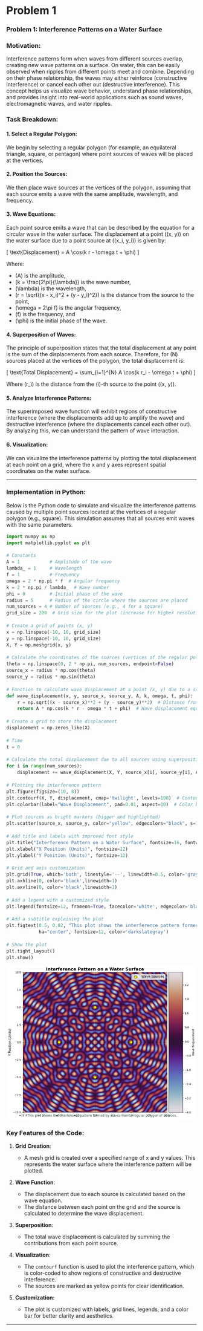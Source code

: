 # Problem 1
### Problem 1: Interference Patterns on a Water Surface

### Motivation:
Interference patterns form when waves from different sources overlap, creating new wave patterns on a surface. On water, this can be easily observed when ripples from different points meet and combine. Depending on their phase relationship, the waves may either reinforce (constructive interference) or cancel each other out (destructive interference). This concept helps us visualize wave behavior, understand phase relationships, and provides insight into real-world applications such as sound waves, electromagnetic waves, and water ripples.

### Task Breakdown:

#### 1. **Select a Regular Polygon:**
We begin by selecting a regular polygon (for example, an equilateral triangle, square, or pentagon) where point sources of waves will be placed at the vertices.

#### 2. **Position the Sources:**
We then place wave sources at the vertices of the polygon, assuming that each source emits a wave with the same amplitude, wavelength, and frequency. 

#### 3. **Wave Equations:**
Each point source emits a wave that can be described by the equation for a circular wave in the water surface. The displacement at a point \((x, y)\) on the water surface due to a point source at \((x_i, y_i)\) is given by:

\[
\text{Displacement} = A \cos(k r - \omega t + \phi)
\]

Where:
- \(A\) is the amplitude,
- \(k = \frac{2\pi}{\lambda}\) is the wave number,
- \(\lambda\) is the wavelength,
- \(r = \sqrt{(x - x_i)^2 + (y - y_i)^2}\) is the distance from the source to the point,
- \(\omega = 2\pi f\) is the angular frequency,
- \(f\) is the frequency, and
- \(\phi\) is the initial phase of the wave.

#### 4. **Superposition of Waves:**
The principle of superposition states that the total displacement at any point is the sum of the displacements from each source. Therefore, for \(N\) sources placed at the vertices of the polygon, the total displacement is:

\[
\text{Total Displacement} = \sum_{i=1}^{N} A \cos(k r_i - \omega t + \phi)
\]

Where \(r_i\) is the distance from the \(i\)-th source to the point \((x, y)\).

#### 5. **Analyze Interference Patterns:**
The superimposed wave function will exhibit regions of constructive interference (where the displacements add up to amplify the wave) and destructive interference (where the displacements cancel each other out). By analyzing this, we can understand the pattern of wave interaction.

#### 6. **Visualization:**
We can visualize the interference patterns by plotting the total displacement at each point on a grid, where the x and y axes represent spatial coordinates on the water surface.

---

### Implementation in Python:

Below is the Python code to simulate and visualize the interference patterns caused by multiple point sources located at the vertices of a regular polygon (e.g., square). This simulation assumes that all sources emit waves with the same parameters.

```python
import numpy as np
import matplotlib.pyplot as plt

# Constants
A = 1           # Amplitude of the wave
lambda_ = 1     # Wavelength
f = 1           # Frequency
omega = 2 * np.pi * f  # Angular frequency
k = 2 * np.pi / lambda_  # Wave number
phi = 0         # Initial phase of the wave
radius = 5      # Radius of the circle where the sources are placed
num_sources = 4 # Number of sources (e.g., 4 for a square)
grid_size = 200  # Grid size for the plot (increase for higher resolution)

# Create a grid of points (x, y)
x = np.linspace(-10, 10, grid_size)
y = np.linspace(-10, 10, grid_size)
X, Y = np.meshgrid(x, y)

# Calculate the coordinates of the sources (vertices of the regular polygon)
theta = np.linspace(0, 2 * np.pi, num_sources, endpoint=False)
source_x = radius * np.cos(theta)
source_y = radius * np.sin(theta)

# Function to calculate wave displacement at a point (x, y) due to a source
def wave_displacement(x, y, source_x, source_y, A, k, omega, t, phi):
    r = np.sqrt((x - source_x)**2 + (y - source_y)**2)  # Distance from the source
    return A * np.cos(k * r - omega * t + phi)  # Wave displacement equation

# Create a grid to store the displacement
displacement = np.zeros_like(X)

# Time
t = 0

# Calculate the total displacement due to all sources using superposition
for i in range(num_sources):
    displacement += wave_displacement(X, Y, source_x[i], source_y[i], A, k, omega, t, phi)

# Plotting the interference pattern
plt.figure(figsize=(10, 8))
plt.contourf(X, Y, displacement, cmap='twilight', levels=100)  # Contour plot with twilight colormap
plt.colorbar(label="Wave Displacement", pad=0.01, aspect=10)  # Color bar

# Plot sources as bright markers (bigger and highlighted)
plt.scatter(source_x, source_y, color="yellow", edgecolors="black", s=100, label="Wave Sources", zorder=5)

# Add title and labels with improved font style
plt.title("Interference Pattern on a Water Surface", fontsize=16, fontweight='bold')
plt.xlabel("X Position (Units)", fontsize=12)
plt.ylabel("Y Position (Units)", fontsize=12)

# Grid and axis customization
plt.grid(True, which='both', linestyle='--', linewidth=0.5, color='gray', alpha=0.7)
plt.axhline(0, color='black',linewidth=1)
plt.axvline(0, color='black',linewidth=1)

# Add a legend with a customized style
plt.legend(fontsize=12, frameon=True, facecolor='white', edgecolor='black')

# Add a subtitle explaining the plot
plt.figtext(0.5, 0.02, "This plot shows the interference pattern formed by waves from a regular polygon of sources.", 
            ha="center", fontsize=12, color='darkslategray')

# Show the plot
plt.tight_layout()
plt.show()
```
![alt text](image.png)

### Key Features of the Code:

1. **Grid Creation**: 
   - A mesh grid is created over a specified range of x and y values. This represents the water surface where the interference pattern will be plotted.

2. **Wave Function**: 
   - The displacement due to each source is calculated based on the wave equation.
   - The distance between each point on the grid and the source is calculated to determine the wave displacement.

3. **Superposition**: 
   - The total wave displacement is calculated by summing the contributions from each point source.

4. **Visualization**: 
   - The `contourf` function is used to plot the interference pattern, which is color-coded to show regions of constructive and destructive interference.
   - The sources are marked as yellow points for clear identification.

5. **Customization**:
   - The plot is customized with labels, grid lines, legends, and a color bar for better clarity and aesthetics.

---

